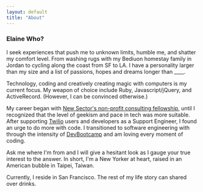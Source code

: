 ```yaml
---
layout: default
title: "About"
---
```


### Elaine Who?

I seek experiences that push me to unknown limits, humble me, and shatter my comfort level. From washing rugs with my Bediuon homestay family in Jordan to cycling along the coast from SF to LA. I have a personality larger than my size and a list of passions, hopes and dreams longer than ____.

Technology, coding and creatively creating magic with computers is my current focus. My weapon of choice include Ruby, Javascript/jQuery, and ActiveRecord. (However, I can be convinced otherwise.)

My career began with [New Sector's non-profit consulting fellowship](http://www.newsector.org), until I recognized that the level of geekism and pace in tech was more suitable. After supporting [Twilio](http://www.twilio.com) users and developers as a Support Engineer, I found an urge to do more with code. I transitioned to software engineering with through the intensity of [DevBootcamp](http://www.devbootcamp.com) and am loving every moment of coding.

Ask me where I'm from and I will give a hesitant look as I gauge your true interest to the answer. In short, I'm a New Yorker at heart, raised in an American bubble in Taipei, Taiwan.

Currently, I reside in San Francisco. The rest of my life story can shared over drinks.